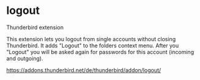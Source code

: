 # logout
Thunderbird extension

This extension lets you logout from single accounts without closing Thunderbird.
It adds "Logout" to the folders context menu.
After you "Logout" you will be asked again for passwords for this account (incoming and outgoing).

https://addons.thunderbird.net/de/thunderbird/addon/logout/
